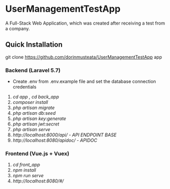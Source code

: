# UserManagementTestApp
A Full-Stack Web Application, which was created after receiving a test from a company.

## Quick Installation

git clone https://github.com/dorinmusteata/UserManagementTestApp app

### Backend (Laravel 5.7)

* Create .env from .env.example file and set the database connection credentials

1. *cd app , cd back_app*
2. *composer install*
3. *php artisan migrate*
4. *php artisan db:seed*
5. *php artisan key:generate*
6. *php artisan jwt:secret*
7. *php artisan serve*
8. *http://localhost:8000/api/ - API ENDPOINT BASE*
9. *http://localhost:8080/apidoc/ - APIDOC*

### Frontend (Vue.js + Vuex)

1. *cd front_app*
2. *npm install*
3. *npm run serve*
4. *http://localhost:8080/#/*
